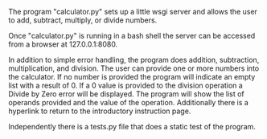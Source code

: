 The program "calculator.py" sets up a little wsgi server and allows the user
to add, subtract, multiply, or divide numbers.

Once "calculator.py" is running in a bash shell the server can
be accessed from a browser at 127.0.0.1:8080.

In addition to simple error handling, the program does addition,
subtraction, multiplication, and division.
The user can provide one or more numbers into the calculator.  If no
number is provided the program will indicate an empty list with 
a result of 0.  If a 0 value is provided to the division operation
a Divide by Zero error will be displayed.
The program will show the list of operands provided and the value
of the operation.
Additionally there is a hyperlink to return to the introductory 
instruction page.

Independently there is a tests.py file that does a static test of the program.
